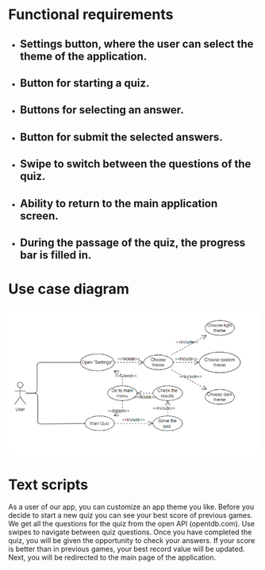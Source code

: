 # Functional requirements  
* ## Settings button, where the user can select the theme of the application.
* ## Button for starting a quiz.
* ## Buttons for selecting an answer.
* ## Button for submit the selected answers.
* ## Swipe to switch between the questions of the quiz.
* ## Ability to return to the main application screen.
* ## During the passage of the quiz, the progress bar is filled in.

# Use case diagram  

![usecase](https://github.com/pmvs2022/labrabota11-gr13a-neutron-volodar-a-k-a-buba/blob/github-pages/usecase.png)

# Text scripts  
As a user of our app, you can customize an app theme you like. Before you decide to start a new quiz you can see your best score of previous games. We get all the questions for the quiz from the open API (opentdb.com). Use swipes to navigate between quiz questions. Once you have completed the quiz, you will be given the opportunity to check your answers. If your score is better than in previous games, your best record value will be updated. Next, you will be redirected to the main page of the application.
